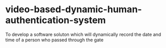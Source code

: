 # video-based-dynamic-human-authentication-system
To develop a software soluton which will dynamically record the date and time of a person who passed through the gate
